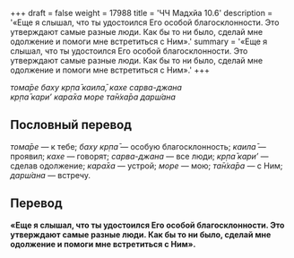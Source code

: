 +++
draft = false
weight = 17988
title = 'ЧЧ Мадхйа 10.6'
description = '«Еще я слышал, что ты удостоился Его особой благосклонности. Это утверждают самые разные люди. Как бы то ни было, сделай мне одолжение и помоги мне встретиться с Ним».'
summary = '«Еще я слышал, что ты удостоился Его особой благосклонности. Это утверждают самые разные люди. Как бы то ни было, сделай мне одолжение и помоги мне встретиться с Ним».'
+++

_тома̄ре баху кр̣па̄ каила̄, кахе сарва-джана  
кр̣па̄ кари’ кара̄ха море та̄н̇ха̄ра дарш́ана_

## Пословный перевод

_тома̄ре_ — к тебе; _баху_ _кр̣па̄_ — особую благосклонность; _каила̄_ — проявил; _кахе_ — говорят; _сарва_\-_джана_ — все люди; _кр̣па̄_ _кари’_ — сделав одолжение; _кара̄ха_ — устрой; _море_ — мою; _та̄н̇ха̄ра_ — с Ним; _дарш́ана_ — встречу.

## Перевод

**«Еще я слышал, что ты удостоился Его особой благосклонности. Это утверждают самые разные люди. Как бы то ни было, сделай мне одолжение и помоги мне встретиться с Ним».**
